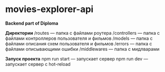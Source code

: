 # movies-explorer-api

**Backend part of Diploma**

**Директории**
/routes — папка с файлами роутера
/controllers — папка с файлами контроллеров пользователя и фильмов
/models — папка с файлами описания схем пользователя и фильмов
/errors — папка с файлами описывающими ошибки
/middlewares — папка с мидлварами

**Запуск проекта**
npm run start — запускает сервер
npm run dev — запускает сервер с hot-reload
